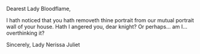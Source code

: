 <!-- title: Dearest Knight -->

Dearest Lady Bloodflame,

I hath noticed that you hath removeth thine portrait
from our mutual portrait wall of your house.
Hath I angered you, dear knight?
Or perhaps... am I... overthinking it?

Sincerely,
Lady Nerissa Juliet
